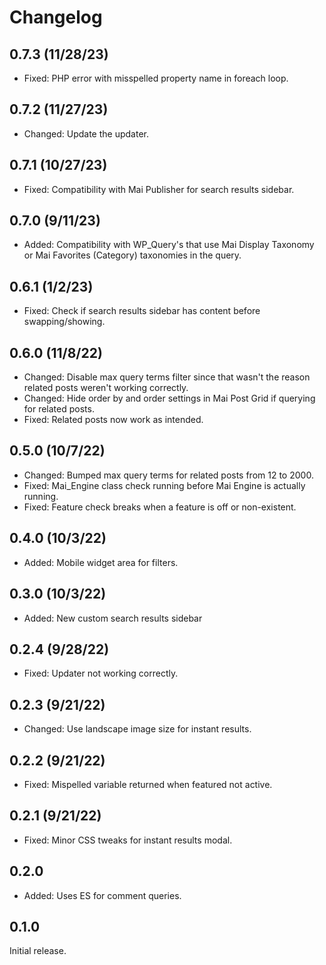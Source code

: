 # Changelog

## 0.7.3 (11/28/23)
* Fixed: PHP error with misspelled property name in foreach loop.

## 0.7.2 (11/27/23)
* Changed: Update the updater.

## 0.7.1 (10/27/23)
* Fixed: Compatibility with Mai Publisher for search results sidebar.

## 0.7.0 (9/11/23)
* Added: Compatibility with WP_Query's that use Mai Display Taxonomy or Mai Favorites (Category) taxonomies in the query.

## 0.6.1 (1/2/23)
* Fixed: Check if search results sidebar has content before swapping/showing.

## 0.6.0 (11/8/22)
* Changed: Disable max query terms filter since that wasn't the reason related posts weren't working correctly.
* Changed: Hide order by and order settings in Mai Post Grid if querying for related posts.
* Fixed: Related posts now work as intended.

## 0.5.0 (10/7/22)
* Changed: Bumped max query terms for related posts from 12 to 2000.
* Fixed: Mai_Engine class check running before Mai Engine is actually running.
* Fixed: Feature check breaks when a feature is off or non-existent.

## 0.4.0 (10/3/22)
* Added: Mobile widget area for filters.

## 0.3.0 (10/3/22)
* Added: New custom search results sidebar

## 0.2.4 (9/28/22)
* Fixed: Updater not working correctly.

## 0.2.3 (9/21/22)
* Changed: Use landscape image size for instant results.

## 0.2.2 (9/21/22)
* Fixed: Mispelled variable returned when featured not active.

## 0.2.1 (9/21/22)
* Fixed: Minor CSS tweaks for instant results modal.

## 0.2.0
* Added: Uses ES for comment queries.

## 0.1.0
Initial release.

